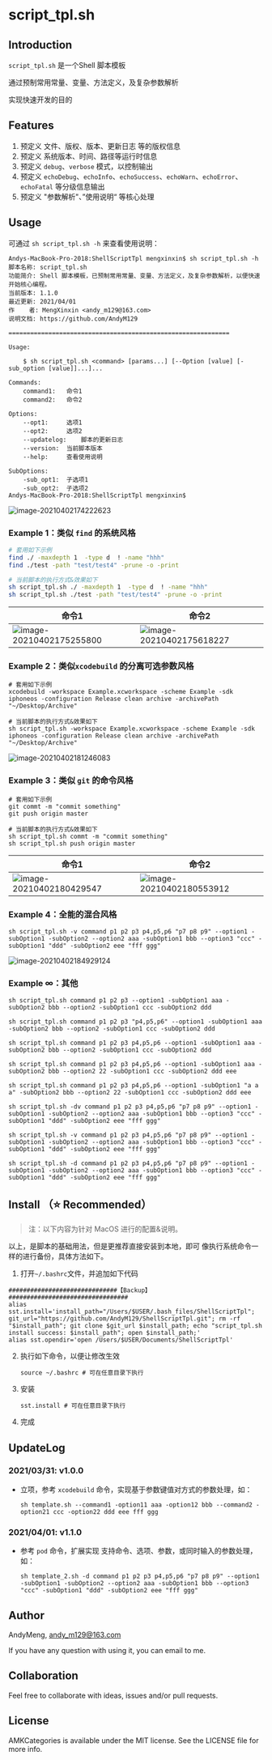 # script_tpl.sh

## Introduction

`script_tpl.sh` 是一个Shell 脚本模板

通过预制常用常量、变量、方法定义，及复杂参数解析

实现快速开发的目的

## Features

1. 预定义 文件、版权、版本、更新日志 等的版权信息
2. 预定义 系统版本、时间、路径等运行时信息
3. 预定义 `debug`、`verbose` 模式，以控制输出
4. 预定义 `echoDebug`、`echoInfo`、`echoSuccess`、`echoWarn`、`echoError`、`echoFatal` 等分级信息输出
5. 预定义 "参数解析"、”使用说明“ 等核心处理

## Usage

可通过 `sh script_tpl.sh -h` 来查看使用说明：
```shell
Andys-MacBook-Pro-2018:ShellScriptTpl mengxinxin$ sh script_tpl.sh -h
脚本名称: script_tpl.sh
功能简介: Shell 脚本模板，已预制常用常量、变量、方法定义，及复杂参数解析，以便快速开始核心编程。
当前版本: 1.1.0
最近更新: 2021/04/01
作    者: MengXinxin <andy_m129@163.com>
说明文档: https://github.com/AndyM129

=============================================================

Usage:

	$ sh script_tpl.sh <command> [params...] [--Option [value] [-sub_option [value]]...]...

Commands:
	command1:	命令1
	command2:	命令2

Options:
	--opt1:		选项1
	--opt2:		选项2
	--updatelog:	脚本的更新日志
	--version:	当前脚本版本
	--help:		查看使用说明

SubOptions:
	-sub_opt1:	子选项1
	-sub_opt2:	子选项2
Andys-MacBook-Pro-2018:ShellScriptTpl mengxinxin$ 
```

![image-20210402174222623](https://raw.githubusercontent.com/AndyM129/ImageHosting/master/images/20210402183643.png)

### Example 1：类似 `find` 的系统风格


```sh
# 套用如下示例
find ./ -maxdepth 1  -type d  ! -name "hhh"
find ./test -path "test/test4" -prune -o -print

# 当前脚本的执行方式&效果如下
sh script_tpl.sh ./ -maxdepth 1  -type d  ! -name "hhh"
sh script_tpl.sh ./test -path "test/test4" -prune -o -print
```

|   命令1   |   命令2   |
| ---- | ---- |
|   ![image-20210402175255800](https://raw.githubusercontent.com/AndyM129/ImageHosting/master/images/20210402183940.png)   |  ![image-20210402175618227](https://raw.githubusercontent.com/AndyM129/ImageHosting/master/images/20210402183948.png)   |

### Example 2：类似`xcodebuild` 的分离可选参数风格

```shell
# 套用如下示例
xcodebuild -workspace Example.xcworkspace -scheme Example -sdk iphoneos -configuration Release clean archive -archivePath "~/Desktop/Archive"

# 当前脚本的执行方式&效果如下
sh script_tpl.sh -workspace Example.xcworkspace -scheme Example -sdk iphoneos -configuration Release clean archive -archivePath "~/Desktop/Archive"
```

![image-20210402181246083](https://raw.githubusercontent.com/AndyM129/ImageHosting/master/images/20210402183713.png)

### Example 3：类似 `git` 的命令风格

```shell
# 套用如下示例
git commt -m "commit something"
git push origin master

# 当前脚本的执行方式&效果如下
sh script_tpl.sh commt -m "commit something"
sh script_tpl.sh push origin master
```

| 命令1                                                        | 命令2                                                        |
| ------------------------------------------------------------ | ------------------------------------------------------------ |
| ![image-20210402180429547](https://raw.githubusercontent.com/AndyM129/ImageHosting/master/images/20210402183853.png)|![image-20210402180553912](https://raw.githubusercontent.com/AndyM129/ImageHosting/master/images/20210402183902.png) |

### Example 4：全能的混合风格

```shell
sh script_tpl.sh -v command p1 p2 p3 p4,p5,p6 "p7 p8 p9" --option1 -subOption1 -subOption2 --option2 aaa -subOption1 bbb --option3 "ccc" -subOption1 "ddd" -subOption2 eee "fff ggg"
```

![image-20210402184929124](https://raw.githubusercontent.com/AndyM129/ImageHosting/master/images/20210402184930.png)

### Example ∞：其他

```shell
sh script_tpl.sh command p1 p2 p3 --option1 -subOption1 aaa -subOption2 bbb --option2 -subOption1 ccc -subOption2 ddd

sh script_tpl.sh command p1 p2 p3 "p4,p5,p6" --option1 -subOption1 aaa -subOption2 bbb --option2 -subOption1 ccc -subOption2 ddd

sh script_tpl.sh command p1 p2 p3 p4,p5,p6 --option1 -subOption1 aaa -subOption2 bbb --option2 -subOption1 ccc -subOption2 ddd

sh script_tpl.sh command p1 p2 p3 p4,p5,p6 --option1 -subOption1 aaa -subOption2 bbb --option2 22 -subOption1 ccc -subOption2 ddd eee

sh script_tpl.sh command p1 p2 p3 p4,p5,p6 --option1 -subOption1 "a a a" -subOption2 bbb --option2 22 -subOption1 ccc -subOption2 ddd eee

sh script_tpl.sh -dv command p1 p2 p3 p4,p5,p6 "p7 p8 p9" --option1 -subOption1 -subOption2 --option2 aaa -subOption1 bbb --option3 "ccc" -subOption1 "ddd" -subOption2 eee "fff ggg"

sh script_tpl.sh -v command p1 p2 p3 p4,p5,p6 "p7 p8 p9" --option1 -subOption1 -subOption2 --option2 aaa -subOption1 bbb --option3 "ccc" -subOption1 "ddd" -subOption2 eee "fff ggg"

sh script_tpl.sh -d command p1 p2 p3 p4,p5,p6 "p7 p8 p9" --option1 -subOption1 -subOption2 --option2 aaa -subOption1 bbb --option3 "ccc" -subOption1 "ddd" -subOption2 eee "fff ggg"

```



## Install （⭐️ Recommended）

> 注：以下内容为针对 MacOS 进行的配置&说明。

以上，是脚本的基础用法，但是更推荐直接安装到本地，即可 像执行系统命令一样的进行备份，具体方法如下。

1. 打开`~/.bashrc`文件，并追加如下代码

  ```shell
  ##############################【Backup】#################################
  alias sst.install='install_path="/Users/$USER/.bash_files/ShellScriptTpl"; git_url="https://github.com/AndyM129/ShellScriptTpl.git"; rm -rf "$install_path"; git clone $git_url $install_path; echo "script_tpl.sh install success: $install_path"; open $install_path;'
  alias sst.opendir='open /Users/$USER/Documents/ShellScriptTpl'
  ```
  
2. 执行如下命令，以便让修改生效

	```shell
	source ~/.bashrc # 可在任意目录下执行
	```

3. 安装

	```shell
	sst.install # 可在任意目录下执行
	```

4. 完成

	

## UpdateLog

### 2021/03/31: v1.0.0 
* 立项，参考 `xcodebuild` 命令，实现基于参数键值对方式的参数处理，如：

	```shell
	sh template.sh --command1 -option11 aaa -option12 bbb --command2 -option21 ccc -option22 ddd eee fff ggg
	```

### 2021/04/01: v1.1.0
* 参考 `pod` 命令，扩展实现 支持命令、选项、参数，或同时输入的参数处理，如：

	```shell
	sh template_2.sh -d command p1 p2 p3 p4,p5,p6 "p7 p8 p9" --option1 -subOption1 -subOption2 --option2 aaa -subOption1 bbb --option3 "ccc" -subOption1 "ddd" -subOption2 eee "fff ggg"
	```

	

## Author

AndyMeng, andy_m129@163.com

If you have any question with using it, you can email to me. 

## Collaboration

Feel free to collaborate with ideas, issues and/or pull requests.

## License

AMKCategories is available under the MIT license. See the LICENSE file for more info.





